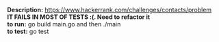 

<b>Description:</b> https://www.hackerrank.com/challenges/contacts/problem \
<b>IT FAILS IN MOST OF TESTS :(. Need to refactor it</b> \
<b>to run:</b> go build main.go and then ./main \
<b>to test:</b> go test